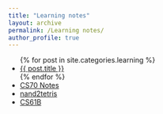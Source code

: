 ```yaml
---
title: "Learning notes"
layout: archive
permalink: /Learning notes/
author_profile: true
---
```


<ul>  
  {% for post in site.categories.learning %}  
    <li>  
      <a href="{{ site.baseurl }}{{ post.url }}">{{ post.title }}</a>  
    </li>  
  {% endfor %}  
  <li>  
    <a href="{{ site.baseurl }}/CS70/">CS70 Notes</a>  
  </li>  
  <li>  
    <a href="{{ site.baseurl }}/nand2tetris/">nand2tetris</a>  
  </li>  
  <li>  
    <a href="{{ site.baseurl }}/CS61B/">CS61B</a>  
  </li>  
</ul>
